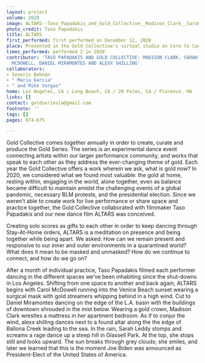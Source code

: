 ```yaml
---
layout: project
volume: 2020
image: ALTARS--Taso_Papadakis_and_Gold_Collective__Madison_Clark__Sarah_Leddy__Carol_McDowell__Daniel_Miramontes_and_alexx_shilling.jpeg
photo_credit: Taso Papadakis
title: ALTARS
first_performed: first performed on December 12, 2020
place: Presented in the Gold Collective's virtual studio on Core to Coeur
times_performed: performed 2 in 2020
contributor: 'TASO PAPADAKIS AND GOLD COLLECTIVE: MADISON CLARK, SARAH LEDDY, CAROL
  MCDOWELL, DANIEL MIRAMONTES AND ALEXX SHILLING'
collaborators:
- Severin Behnen
- " Maria Garcia"
- " and Mike Vargas"
home: Los Angeles, CA / Long Beach, CA / 29 Palms, CA / Florence, MA
links: []
contact: goldseriesla@gmail.com
footnote: ''
tags: []
pages: 674-675

---
```


Gold Collective comes together annually in order to create, curate and produce the Gold Series. The series is an experimental dance event connecting artists within our larger performance community, and works that speak to each other as they address the ever-changing theme of gold. Each year the Gold Collective offers a work wherein we ask, what is gold now? In 2020, we considered what we found most valuable: the gold at home, resting within, engaging in the world, alone together, even as balance became difficult to maintain amidst the challenging events of a global pandemic, necessary BLM protests, and the presidential election. Since we weren’t able to create work for live performance or share space and practice together, the Gold Collective collaborated with filmmaker Taso Papadakis and our new dance film ALTARS was conceived.

Creating solo scores as gifts to each other in order to keep dancing through Stay-At-Home orders, ALTARS is a meditation on presence and being together while being apart. We asked:  How can we remain present and responsive to our inner and outer environments in a quarantined world? What does it mean to be masked and unmasked? How do we continue to connect, and how do we go on?

After a month of individual practice, Taso Papadakis filmed each performer dancing in the different spaces we’ve been inhabiting since the shut-downs in Los Angeles. Shifting from one space to another and back again, ALTARS begins with Carol McDowell running into the Venice Beach sunset wearing a surgical mask with gold streamers whipping behind in a high wind. Cut to Daniel Miramontes dancing on the edge of the L.A. basin with the buildings of downtown shrouded in the mist below. Wearing a gold crown, Madison Clark wrestles a mattress in her apartment bedroom. As if to conjur the wind, alexx shilling dances next to a found altar along the the edge of Ballona Creek leading to the sea. In the rain, Sarah Leddy stomps and screams a rage dance up a steep hill in Glassell Park. At the top, she stops still and looks upward. The sun breaks through grey clouds; she smiles, and later we learned that this is the moment Joe Biden was announced as President-Elect of the United States of America.
